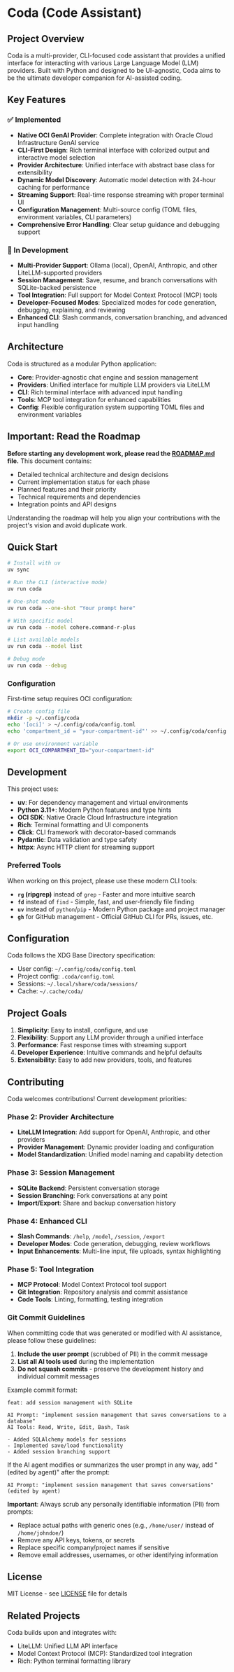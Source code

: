 # Coda (Code Assistant)

## Project Overview

Coda is a multi-provider, CLI-focused code assistant that provides a unified interface for interacting with various Large Language Model (LLM) providers. Built with Python and designed to be UI-agnostic, Coda aims to be the ultimate developer companion for AI-assisted coding.

## Key Features

### ✅ Implemented
- **Native OCI GenAI Provider**: Complete integration with Oracle Cloud Infrastructure GenAI service
- **CLI-First Design**: Rich terminal interface with colorized output and interactive model selection
- **Provider Architecture**: Unified interface with abstract base class for extensibility
- **Dynamic Model Discovery**: Automatic model detection with 24-hour caching for performance
- **Streaming Support**: Real-time response streaming with proper terminal UI
- **Configuration Management**: Multi-source config (TOML files, environment variables, CLI parameters)
- **Comprehensive Error Handling**: Clear setup guidance and debugging support

### 🔄 In Development
- **Multi-Provider Support**: Ollama (local), OpenAI, Anthropic, and other LiteLLM-supported providers
- **Session Management**: Save, resume, and branch conversations with SQLite-backed persistence
- **Tool Integration**: Full support for Model Context Protocol (MCP) tools
- **Developer-Focused Modes**: Specialized modes for code generation, debugging, explaining, and reviewing
- **Enhanced CLI**: Slash commands, conversation branching, and advanced input handling

## Architecture

Coda is structured as a modular Python application:

- **Core**: Provider-agnostic chat engine and session management
- **Providers**: Unified interface for multiple LLM providers via LiteLLM
- **CLI**: Rich terminal interface with advanced input handling
- **Tools**: MCP tool integration for enhanced capabilities
- **Config**: Flexible configuration system supporting TOML files and environment variables

## Important: Read the Roadmap

**Before starting any development work, please read the [ROADMAP.md](ROADMAP.md) file.** This document contains:
- Detailed technical architecture and design decisions
- Current implementation status for each phase
- Planned features and their priority
- Technical requirements and dependencies
- Integration points and API designs

Understanding the roadmap will help you align your contributions with the project's vision and avoid duplicate work.

## Quick Start

```bash
# Install with uv
uv sync

# Run the CLI (interactive mode)
uv run coda

# One-shot mode
uv run coda --one-shot "Your prompt here"

# With specific model
uv run coda --model cohere.command-r-plus

# List available models
uv run coda --model list

# Debug mode
uv run coda --debug
```

### Configuration

First-time setup requires OCI configuration:
```bash
# Create config file
mkdir -p ~/.config/coda
echo '[oci]' > ~/.config/coda/config.toml
echo 'compartment_id = "your-compartment-id"' >> ~/.config/coda/config.toml

# Or use environment variable
export OCI_COMPARTMENT_ID="your-compartment-id"
```

## Development

This project uses:
- **uv**: For dependency management and virtual environments
- **Python 3.11+**: Modern Python features and type hints
- **OCI SDK**: Native Oracle Cloud Infrastructure integration
- **Rich**: Terminal formatting and UI components
- **Click**: CLI framework with decorator-based commands
- **Pydantic**: Data validation and type safety
- **httpx**: Async HTTP client for streaming support

### Preferred Tools

When working on this project, please use these modern CLI tools:
- **`rg` (ripgrep)** instead of `grep` - Faster and more intuitive search
- **`fd`** instead of `find` - Simple, fast, and user-friendly file finding
- **`uv`** instead of `python`/`pip` - Modern Python package and project manager
- **`gh`** for GitHub management - Official GitHub CLI for PRs, issues, etc.

## Configuration

Coda follows the XDG Base Directory specification:
- User config: `~/.config/coda/config.toml`
- Project config: `.coda/config.toml`
- Sessions: `~/.local/share/coda/sessions/`
- Cache: `~/.cache/coda/`

## Project Goals

1. **Simplicity**: Easy to install, configure, and use
2. **Flexibility**: Support any LLM provider through a unified interface
3. **Performance**: Fast response times with streaming support
4. **Developer Experience**: Intuitive commands and helpful defaults
5. **Extensibility**: Easy to add new providers, tools, and features

## Contributing

Coda welcomes contributions! Current development priorities:

### Phase 2: Provider Architecture
- **LiteLLM Integration**: Add support for OpenAI, Anthropic, and other providers
- **Provider Management**: Dynamic provider loading and configuration
- **Model Standardization**: Unified model naming and capability detection

### Phase 3: Session Management
- **SQLite Backend**: Persistent conversation storage
- **Session Branching**: Fork conversations at any point
- **Import/Export**: Share and backup conversation history

### Phase 4: Enhanced CLI
- **Slash Commands**: `/help`, `/model`, `/session`, `/export`
- **Developer Modes**: Code generation, debugging, review workflows
- **Input Enhancements**: Multi-line input, file uploads, syntax highlighting

### Phase 5: Tool Integration
- **MCP Protocol**: Model Context Protocol tool support
- **Git Integration**: Repository analysis and commit assistance
- **Code Tools**: Linting, formatting, testing integration

### Git Commit Guidelines

When committing code that was generated or modified with AI assistance, please follow these guidelines:

1. **Include the user prompt** (scrubbed of PII) in the commit message
2. **List all AI tools used** during the implementation
3. **Do not squash commits** - preserve the development history and individual commit messages

Example commit format:
```
feat: add session management with SQLite

AI Prompt: "implement session management that saves conversations to a database"
AI Tools: Read, Write, Edit, Bash, Task

- Added SQLAlchemy models for sessions
- Implemented save/load functionality
- Added session branching support
```

If the AI agent modifies or summarizes the user prompt in any way, add "(edited by agent)" after the prompt:
```
AI Prompt: "implement session management that saves conversations" (edited by agent)
```

**Important**: Always scrub any personally identifiable information (PII) from prompts:
- Replace actual paths with generic ones (e.g., `/home/user/` instead of `/home/johndoe/`)
- Remove any API keys, tokens, or secrets
- Replace specific company/project names if sensitive
- Remove email addresses, usernames, or other identifying information

## License

MIT License - see [LICENSE](LICENSE) file for details

## Related Projects

Coda builds upon and integrates with:
- LiteLLM: Unified LLM API interface
- Model Context Protocol (MCP): Standardized tool integration
- Rich: Python terminal formatting library